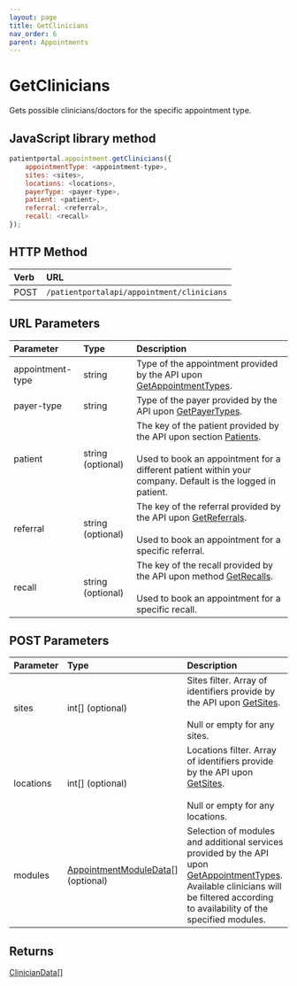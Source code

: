 ```yaml
---
layout: page
title: GetClinicians
nav_order: 6
parent: Appointments
---
```


# GetClinicians

Gets possible clinicians/doctors for the specific appointment type.

## JavaScript library method

```javascript
patientportal.appointment.getClinicians({
    appointmentType: <appointment-type>,
    sites: <sites>,
    locations: <locations>,
    payerType: <payer-type>,
    patient: <patient>,
    referral: <referral>,
    recall: <recall>
});
```

## HTTP Method

| Verb | URL                                               |
|:-----|:--------------------------------------------------|
| POST | `/patientportalapi/appointment/clinicians` |

## URL Parameters

| Parameter | Type   | Description                                                 |
|:----------|:-------|:------------------------------------------------------------|
| appointment-type | string | Type of the appointment provided by the API upon [GetAppointmentTypes](../appointments/getappointmenttypes). |
| payer-type | string | Type of the payer provided by the API upon [GetPayerTypes](../appointments/getpayertypes). |
| patient | string (optional) | The key of the patient provided by the API upon section [Patients](../patients/patients).<br><br>Used to book an appointment for a different patient within your company. Default is the logged in patient. |
| referral | string (optional) | The key of the referral provided by the API upon [GetReferrals](../referrals/getreferrals).<br><br>Used to book an appointment for a specific referral. |
| recall | string (optional) | The key of the recall provided by the API upon method [GetRecalls](../recalls/getrecalls).<br><br>Used to book an appointment for a specific recall. |

## POST Parameters

| Parameter | Type   | Description                                                 |
|:----------|:-------|:------------------------------------------------------------|
| sites | int[] (optional) | Sites filter. Array of identifiers provide by the API upon [GetSites](../appointments/getsites).<br><br>Null or empty for any sites. |
| locations | int[] (optional) | Locations filter. Array of identifiers provide by the API upon [GetSites](../appointments/getsites).<br><br>Null or empty for any locations. |
| modules | [AppointmentModuleData](../objects-and-data-types/appointmentmoduledata)[] (optional) | Selection of modules and additional services provided by the API upon [GetAppointmentTypes](../appointments/getappointmenttypes). Available clinicians will be filtered according to availability of the specified modules. |

## Returns

[ClinicianData](../objects-and-data-types/cliniciandata)[]
